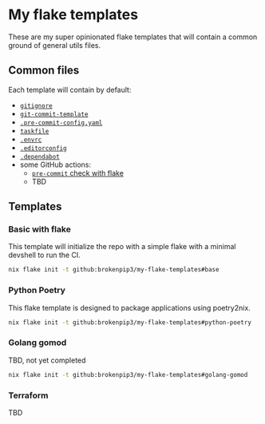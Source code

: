 # My flake templates

These are my super opinionated flake templates that will contain a common ground of general utils files.

## Common files

Each template will contain by default:

- [`gitignore`](./common/files/.gitignore)
- [`git-commit-template`](./common/files/.git-commit-template)
- [`.pre-commit-config.yaml`](./common/files/.pre-commit-config.yaml)
- [`taskfile`](./common/files/taskfile.yaml)
- [`.envrc`](./common/files/.envrc)
- [`.editorconfig`](./common/files/.editorconfig)
- [`.dependabot`](./common/files/.github/dependabot.yaml)
- some GitHub actions:
  - [`pre-commit` check with flake](./common/files/.github/workflows/ci-pre-commit.yaml)
  - TBD

## Templates

### Basic with flake

This template will initialize the repo with a simple flake with a minimal devshell to run the CI.

```bash
nix flake init -t github:brokenpip3/my-flake-templates#base
```

### Python Poetry

This flake template is designed to package applications using poetry2nix.

```bash
nix flake init -t github:brokenpip3/my-flake-templates#python-poetry
```

### Golang gomod

TBD, not yet completed

```bash
nix flake init -t github:brokenpip3/my-flake-templates#golang-gomod
```

### Terraform

TBD
